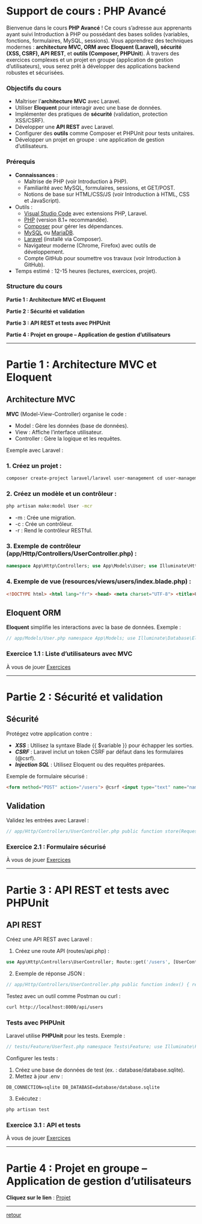 # Support de cours : PHP Avancé

Bienvenue dans le cours **PHP Avancé** ! 
Ce cours s’adresse aux apprenants ayant suivi Introduction à PHP ou possédant des bases solides (variables, fonctions, formulaires, MySQL, sessions). Vous apprendrez des techniques modernes : **architecture MVC, ORM avec Eloquent (Laravel), sécurité (XSS, CSRF), API REST**, et **outils (Composer, PHPUnit**). À travers des exercices complexes et un projet en groupe (application de gestion d’utilisateurs), vous serez prêt à développer des applications backend robustes et sécurisées.

### Objectifs du cours

- Maîtriser l’**architecture MVC** avec Laravel. 
- Utiliser **Eloquent** pour interagir avec une base de données. 
- Implémenter des pratiques de **sécurité** (validation, protection XSS/CSRF). 
- Développer une **API REST** avec Laravel. 
- Configurer des **outils** comme Composer et PHPUnit pour tests unitaires. 
- Développer un projet en groupe : une application de gestion d’utilisateurs. 

### Prérequis
- **Connaissances** : 
    - Maîtrise de PHP (voir Introduction à PHP). 
    - Familiarité avec MySQL, formulaires, sessions, et GET/POST. 
    - Notions de base sur HTML/CSS/JS (voir Introduction à HTML, CSS et JavaScript). 
- Outils : 
    - [Visual Studio Code]() avec extensions PHP, Laravel. 
    - [PHP]() (version 8.1+ recommandée). 
    - [Composer]() pour gérer les dépendances. 
    - [MySQL]() ou [MariaDB](). 
    - [Laravel]() (installé via Composer). 
    - Navigateur moderne (Chrome, Firefox) avec outils de développement. 
    - Compte GitHub pour soumettre vos travaux (voir Introduction à GitHub). 
- Temps estimé : 12-15 heures (lectures, exercices, projet). 

### Structure du cours
**Partie 1 : Architecture MVC et Eloquent**

**Partie 2 : Sécurité et validation**

**Partie 3 : API REST et tests avec PHPUnit**

**Partie 4 : Projet en groupe – Application de gestion d’utilisateurs** 

___

# Partie 1 : Architecture MVC et Eloquent

## Architecture MVC

**MVC** (Model-View-Controller) organise le code :
- Model : Gère les données (base de données). 
- View : Affiche l’interface utilisateur. 
- Controller : Gère la logique et les requêtes. 

Exemple avec Laravel :

### 1. Créez un projet :

```bash
composer create-project laravel/laravel user-management cd user-management php artisan serve
```

### 2. Créez un modèle et un contrôleur :

```bash
php artisan make:model User -mcr
```

- -m : Crée une migration. 
- -c : Crée un contrôleur. 
- -r : Rend le contrôleur RESTful.

### 3. Exemple de contrôleur (app/Http/Controllers/UserController.php) :

```php
namespace App\Http\Controllers; use App\Models\User; use Illuminate\Http\Request; class UserController extends Controller { public function index() { $users = User::all(); return view('users.index', compact('users')); } }
```

### 4. Exemple de vue (resources/views/users/index.blade.php) : 

```html
<!DOCTYPE html> <html lang="fr"> <head> <meta charset="UTF-8"> <title>Utilisateurs</title> </head> <body> <h1>Liste des utilisateurs</h1> <ul> @foreach ($users as $user) <li>{{ $user->name }}</li> @endforeach </ul> </body> </html>
```

## Eloquent ORM

**Eloquent** simplifie les interactions avec la base de données. Exemple :

```php
// app/Models/User.php namespace App\Models; use Illuminate\Database\Eloquent\Model; class User extends Model { protected $fillable = ['name', 'email']; } // Récupérer des utilisateurs $users = User::where('name', 'like', '%John%')->get();
```

### Exercice 1.1 : Liste d’utilisateurs avec MVC

À vous de jouer [Exercices](./php/exercises/exercices-advanced1.1.md)

___

# Partie 2 : Sécurité et validation

## Sécurité

Protégez votre application contre :
- ***XSS*** : Utilisez la syntaxe Blade {{ $variable }} pour échapper les sorties. 
- ***CSRF*** : Laravel inclut un token CSRF par défaut dans les formulaires (@csrf). 
- ***Injection SQL*** : Utilisez Eloquent ou des requêtes préparées. 

Exemple de formulaire sécurisé :

```html
<form method="POST" action="/users"> @csrf <input type="text" name="name" required> <input type="email" name="email" required> <button type="submit">Ajouter</button> </form>
```

## Validation

Validez les entrées avec Laravel :

```php
// app/Http/Controllers/UserController.php public function store(Request $request) { $validated = $request->validate([ 'name' => 'required|string|max:255', 'email' => 'required|email|unique:users,email', ]); User::create($validated); return redirect('/users'); }
```

### Exercice 2.1 : Formulaire sécurisé

À vous de jouer [Exercices](./php/exercises/exercices-advanced2.1.md)

___

# Partie 3 : API REST et tests avec PHPUnit

## API REST

Créez une API REST avec Laravel :
1. Créez une route API (routes/api.php) :

```php
use App\Http\Controllers\UserController; Route::get('/users', [UserController::class, 'index']); Route::post('/users', [UserController::class, 'store']);
```

2. Exemple de réponse JSON :

```php
// app/Http/Controllers/UserController.php public function index() { return response()->json(User::all()); }
```

Testez avec un outil comme Postman ou curl :

```bash
curl http://localhost:8000/api/users
```

### Tests avec PHPUnit

Laravel utilise **PHPUnit** pour les tests. Exemple :

```php
// tests/Feature/UserTest.php namespace Tests\Feature; use Illuminate\Foundation\Testing\RefreshDatabase; use Tests\TestCase; use App\Models\User; class UserTest extends TestCase { use RefreshDatabase; public function test_can_list_users() { User::factory()->count(3)->create(); $response = $this->get('/api/users'); $response->assertStatus(200) ->assertJsonCount(3); } }
```

Configurer les tests :
1. Créez une base de données de test (ex. : database/database.sqlite). 
2. Mettez à jour .env :

```text
DB_CONNECTION=sqlite DB_DATABASE=database/database.sqlite
```

3. Exécutez :

```bash
php artisan test
```

### Exercice 3.1 : API et tests

À vous de jouer [Exercices](./php/exercises/exercices-advanced3.1.md)

___

# Partie 4 : Projet en groupe – Application de gestion d’utilisateurs

**Cliquez sur le lien** : [Projet](./php/exercises/project-advanced.md)

---

[retour](./index.md)
